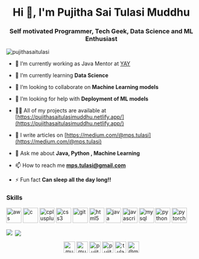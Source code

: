 <h1 align="center">Hi 👋, I'm Pujitha Sai Tulasi Muddhu</h1>
<h3 align="center">Self motivated Programmer, Tech Geek, Data Science and ML Enthusiast</h3>

<p align="left"> <img src="https://komarev.com/ghpvc/?username=pujithasaitulasi" alt="pujithasaitulasi" /> </p>

- 🔭 I’m currently working as Java Mentor at [YAY](https://www.gsyay.com/)

- 🌱 I’m currently learning **Data Science**

- 👯 I’m looking to collaborate on **Machine Learning models**

- 🤝 I’m looking for help with **Deployment of ML models**

- 👨‍💻 All of my projects are available at [https://pujithasaitulasimuddhu.netlify.app/](https://pujithasaitulasimuddhu.netlify.app/)

- 📝 I write articles on [https://medium.com/@mps.tulasi](https://medium.com/@mps.tulasi)

- 💬 Ask me about **Java, Python , Machine Learning**

- 📫 How to reach me **mps.tulasi@gmail.com**

- ⚡ Fun fact **Can sleep all the day long!!**

### Skills
<!-- BLOG-POST-LIST:START -->
<!-- BLOG-POST-LIST:END -->

<p align="left"><img src="https://devicons.github.io/devicon/devicon.git/icons/amazonwebservices/amazonwebservices-original-wordmark.svg" alt="aws" width="40" height="40"/> <img src="https://devicons.github.io/devicon/devicon.git/icons/c/c-original.svg" alt="c" width="40" height="40"/> <img src="https://devicons.github.io/devicon/devicon.git/icons/cplusplus/cplusplus-original.svg" alt="cplusplus" width="40" height="40"/> <img src="https://devicons.github.io/devicon/devicon.git/icons/css3/css3-original-wordmark.svg" alt="css3" width="40" height="40"/> <img src="https://www.vectorlogo.zone/logos/git-scm/git-scm-icon.svg" alt="git" width="40" height="40"/> <img src="https://devicons.github.io/devicon/devicon.git/icons/html5/html5-original-wordmark.svg" alt="html5" width="40" height="40"/> <img src="https://devicons.github.io/devicon/devicon.git/icons/java/java-original-wordmark.svg" alt="java" width="40" height="40"/> <img src="https://devicons.github.io/devicon/devicon.git/icons/javascript/javascript-original.svg" alt="javascript" width="40" height="40"/> <img src="https://devicons.github.io/devicon/devicon.git/icons/mysql/mysql-original-wordmark.svg" alt="mysql" width="40" height="40"/> <img src="https://devicons.github.io/devicon/devicon.git/icons/python/python-original.svg" alt="python" width="40" height="40"/> <img src="https://www.vectorlogo.zone/logos/pytorch/pytorch-icon.svg" alt="pytorch" width="40" height="40"/></p><p><img align="left" src="https://github-readme-stats.vercel.app/api/top-langs/?username=pujithasaitulasi&theme=dark&hide_langs_below=1" /></p>

<p>&nbsp;<img align="center" src="https://github-readme-stats.vercel.app/api?username=pujithasaitulasi&&show_icons=true&title_color=ffffff&icon_color=bb2acf&text_color=daf7dc&bg_color=151515" /></p>
<div>
<p align="center">
<a href="https://twitter.com/muddhusai" target="blank"><img align="center" src="https://cdn.jsdelivr.net/npm/simple-icons@3.0.1/icons/twitter.svg" alt="muddhusai" height="30" width="30" /></a>
<a href="https://linkedin.com/in/muddhu-pujitha-sai-tulasi-199173191" target="blank"><img align="center" src="https://cdn.jsdelivr.net/npm/simple-icons@3.0.1/icons/linkedin.svg" alt="muddhu-pujitha-sai-tulasi-199173191" height="30" width="30" /></a>
<a href="https://kaggle.com/pujithasaitulasim" target="blank"><img align="center" src="https://cdn.jsdelivr.net/npm/simple-icons@3.0.1/icons/kaggle.svg" alt="pujithasaitulasim" height="30" width="30" /></a>
<a href="https://fb.com/pujithasaitulasi.m" target="blank"><img align="center" src="https://cdn.jsdelivr.net/npm/simple-icons@3.0.1/icons/facebook.svg" alt="pujithasaitulasi.m" height="30" width="30" /></a>
<a href="https://instagram.com/tulasi_10" target="blank"><img align="center" src="https://cdn.jsdelivr.net/npm/simple-icons@3.0.1/icons/instagram.svg" alt="tulasi_10" height="30" width="30" /></a>
<a href="https://medium.com/@mps.tulasi" target="blank"><img align="center" src="https://cdn.jsdelivr.net/npm/simple-icons@3.0.1/icons/medium.svg" alt="@mps.tulasi" height="30" width="30" /></a>
</p>
</div>
